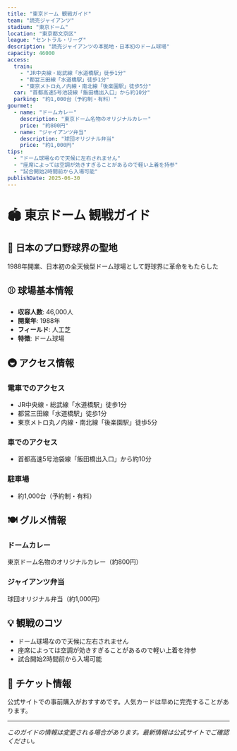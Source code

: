 ```yaml
---
title: "東京ドーム 観戦ガイド"
team: "読売ジャイアンツ"
stadium: "東京ドーム"
location: "東京都文京区"
league: "セントラル・リーグ"
description: "読売ジャイアンツの本拠地・日本初のドーム球場"
capacity: 46000
access:
  train: 
    - "JR中央線・総武線「水道橋駅」徒歩1分"
    - "都営三田線「水道橋駅」徒歩1分"
    - "東京メトロ丸ノ内線・南北線「後楽園駅」徒歩5分"
  car: "首都高速5号池袋線「飯田橋出入口」から約10分"
  parking: "約1,000台（予約制・有料）"
gourmet:
  - name: "ドームカレー"
    description: "東京ドーム名物のオリジナルカレー"
    price: "約800円"
  - name: "ジャイアンツ弁当"
    description: "球団オリジナル弁当"
    price: "約1,000円"
tips:
  - "ドーム球場なので天候に左右されません"
  - "座席によっては空調が効きすぎることがあるので軽い上着を持参"
  - "試合開始2時間前から入場可能"
publishDate: 2025-06-30
---
```


# 🏟️ 東京ドーム 観戦ガイド

## 🌟 日本のプロ野球界の聖地

1988年開業、日本初の全天候型ドーム球場として野球界に革命をもたらした

## ⚾ 球場基本情報

- **収容人数**: 46,000人
- **開業年**: 1988年
- **フィールド**: 人工芝
- **特徴**: ドーム球場

## 🚇 アクセス情報

### 電車でのアクセス
- JR中央線・総武線「水道橋駅」徒歩1分
- 都営三田線「水道橋駅」徒歩1分
- 東京メトロ丸ノ内線・南北線「後楽園駅」徒歩5分

### 車でのアクセス
- 首都高速5号池袋線「飯田橋出入口」から約10分

### 駐車場
- 約1,000台（予約制・有料）

## 🍽️ グルメ情報

### ドームカレー
東京ドーム名物のオリジナルカレー（約800円）

### ジャイアンツ弁当
球団オリジナル弁当（約1,000円）

## 💡 観戦のコツ

- ドーム球場なので天候に左右されません
- 座席によっては空調が効きすぎることがあるので軽い上着を持参
- 試合開始2時間前から入場可能

## 🎫 チケット情報

公式サイトでの事前購入がおすすめです。人気カードは早めに完売することがあります。

---

*このガイドの情報は変更される場合があります。最新情報は公式サイトでご確認ください。*